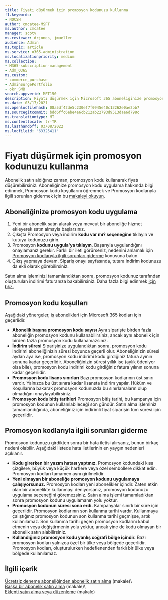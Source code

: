 ```yaml
---
title: Fiyatı düşürmek için promosyon kodunuzu kullanma
f1.keywords:
- NOCSH
author: cmcatee-MSFT
ms.author: cmcatee
manager: scotv
ms.reviewer: drjones, jmueller
audience: Admin
ms.topic: article
ms.service: o365-administration
ms.localizationpriority: medium
ms.collection:
- M365-subscription-management
- Adm_O365
ms.custom:
- commerce_purchase
- AdminSurgePortfolio
- okr_SMB
search.appverid: MET150
description: Fiyatı düşürmek için Microsoft 365 aboneliğinize promosyon kodu uygulama ve hata durumunda promosyon kodu sorunlarını giderme hakkında bilgi alın.
ms.date: 03/17/2021
ms.openlocfilehash: 08a5df42de5c230ef7f0945e40c13262e0ae2bb7
ms.sourcegitcommit: bdd6ffc6ebe4e6cb212ab22793d9513dae6d798c
ms.translationtype: MT
ms.contentlocale: tr-TR
ms.lasthandoff: 03/08/2022
ms.locfileid: "63325411"
---
```

# <a name="use-your-promo-code-to-reduce-price"></a>Fiyatı düşürmek için promosyon kodunuzu kullanma

Abonelik satın aldığınız zaman, promosyon kodu kullanarak fiyatı düşürebilirsiniz. Aboneliğinize promosyon kodu uygulama hakkında bilgi edinmek, Promosyon kodu koşullarını öğrenmek ve Promosyon kodlarıyla ilgili sorunları [](#promo-code-terms)gidermek için bu [makaleyi okuyun](#troubleshooting-promo-codes).
  
## <a name="apply-a-promo-code-to-your-subscription"></a>Aboneliğinize promosyon kodu uygulama

1. Yeni bir abonelik satın alarak veya mevcut bir aboneliğe hizmet ekleyerek satın almayla başlarsınız.
2. Çıkışta Promosyon veya indirim **kodu var mı? seçeneğine** tıklayın ve kutuya kodunuzu girin.
3. Promosyon **kodunu uygula'ya tıklayın**. Başarıyla uygulandığını onaylamanız gerekir. Farklı bir ileti görürseniz, nedenini anlamak için [Promosyon kodlarıyla ilgili sorunları giderme](#troubleshooting-promo-codes) konusuna bakın.
4. Çıkış yapmaya devam. Sipariş onayı sayfasında, tutara indirim kodunuzu da ekli olarak görebilirsiniz.

Satın alma işleminizi tamamlandıktan sonra, promosyon kodunuz tarafından oluşturulan indirimi faturanıza bakabilirsiniz. Daha fazla bilgi edinmek [için bkz.](billing-and-payments/view-your-bill-or-invoice.md)
  
## <a name="promo-code-terms"></a>Promosyon kodu koşulları

Aşağıdaki yönergeler, iş abonelikleri için Microsoft 365 kodları için geçerlidir.
  
- **Abonelik başına promosyon kodu sayısı** Aynı siparişte birden fazla aboneliğin promosyon kodunu kullanabilirsiniz, ancak aynı abonelik için birden fazla promosyon kodu kullanamazsınız.
- **İndirim süresi** Siparişinize uygulandıktan sonra, promosyon kodu indirimi aboneliğinizin süresi boyunca geçerli olur. Aboneliğinizin süresi aydan aya ise, promosyon kodu indirimi kodu girdiğiniz fatura ayının sonuna kadar geçerlidir. Aboneliğinizin süresi yıllık ise (aylık ödeniyor olsa bile), promosyon kodu indirimi kodu girdiğiniz fatura yılının sonuna kadar geçerlidir.
- **Promosyon kodu lisans sınırları** Bazı promosyon kodlarının üst sınırı vardır. Yalnızca bu üst sınıra kadar lisansta indirim yapılır. Hüküm ve Koşullarına bakarak promosyon kodunuzda bu sınırlamaların olup olmadığını onaylayabilirsiniz.
- **Promosyon kodu bitiş tarihleri** Promosyon bitiş tarihi, bu kampanya için promosyon kodunun kullanılabileceği son gündür. Satın alma işleminiz tamamlandığında, aboneliğiniz için indirimli fiyat siparişin tüm süresi için geçerlidir.

## <a name="troubleshooting-promo-codes"></a>Promosyon kodlarıyla ilgili sorunları giderme

Promosyon kodunuzu girdikten sonra bir hata iletisi alırsanız, bunun birkaç nedeni olabilir. Aşağıdaki listede hata iletilerinin en yaygın nedenleri açıklanır.
  
- **Kodu girerken bir yazım hatası yaptınız.** Promosyon kodundaki kısa çizgilere, büyük veya küçük harflere veya özel sembollere dikkat edin. Promosyon kodları tamamen aynı girilmelidir.
- **Yeni olmayan bir aboneliğe promosyon kodunu uygulamaya çalışıyorsunuz.** Promosyon kodları yeni abonelikler içindir. Zaten etkin olan bir abonelikte kullanmayı deniyorsanız, promosyon kodunuzu uygulama seçeneğini göremezsiniz. Satın alma işlemi tamamladıktan sonra promosyon kodunu uygulamanın yolu yoktur.
- **Promosyon kodunun süresi sona erdi.** Kampanyalar sınırlı bir süre için geçerlidir. Promosyon kodlarının son kullanma tarihi vardır. Kullanmaya çalıştığınız promosyon kodunun son kullanma tarihi geçmişse, artık kullanılamaz. Son kullanma tarihi geçen promosyon kodlarını kabul etmenin veya değiştirmenin yolu yoktur, ancak yine de kodu olmayan bir abonelik satın alabilirsiniz.
- **Kullandığınız promosyon kodu yanlış coğrafi bölge içindir.** Bazı promosyon kodları yalnızca özel bir ülke veya bölgede geçerlidir. Promosyon kodları, oluşturulurken hedeflenenden farklı bir ülke veya bölgede kullanılamaz.
  
## <a name="related-content"></a>İlgili içerik

[Ücretsiz deneme aboneliğinden abonelik satın alma](./try-or-buy-microsoft-365.md) (makale)\  
[Başka bir abonelik satın alma](./try-or-buy-microsoft-365.md) (makale)\  
[Eklenti satın alma veya düzenleme](buy-or-edit-an-add-on.md) (makale)

